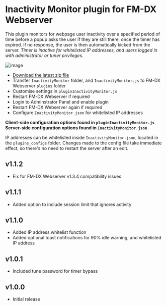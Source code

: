 # Inactivity Monitor plugin for FM-DX Webserver

This plugin monitors for webpage user inactivity over a specified period of time before a popup asks the user if they are still there, once the timer has expired. If no response, the user is then automatically kicked from the server. _Timer is inactive for whitelisted IP addresses, and users logged in with administrator or tuner privileges._

![image](https://github.com/user-attachments/assets/51acf67a-1505-4c08-8b62-21665cb25d93)

* [Download the latest zip file](https://github.com/AmateurAudioDude/FM-DX-Webserver-Plugin-Inactivity-Monitor/archive/refs/heads/main.zip)
* Transfer `InactivityMonitor` folder, and `InactivityMonitor.js` to FM-DX Webserver `plugins` folder
* Customise settings in `pluginInactivityMonitor.js`
* Restart FM-DX Webserver if required
* Login to Adminstrator Panel and enable plugin
* Restart FM-DX Webserver again if required
* Configure `InactivityMonitor.json` for whitelisted IP addresses

**Client-side configuration options found in `pluginInactivityMonitor.js`**   
**Server-side configuration options found in `InactivityMonitor.json`**

IP addresses can be whitelisted inside `InactivityMonitor.json`, located in the `plugins_configs` folder. Changes made to the config file take immediate effect, so there's no need to restart the server after an edit.


v1.1.2
------
* Fix for FM-DX Webserver v1.3.4 compatibility issues

v1.1.1
------
* Added option to include session limit that ignores activity

v1.1.0
------
* Added IP address whitelist function
* Added optional toast notifications for 90% idle warning, and whitelisted IP address

v1.0.1
------
* Included tune password for timer bypass

v1.0.0
------
* Initial release
